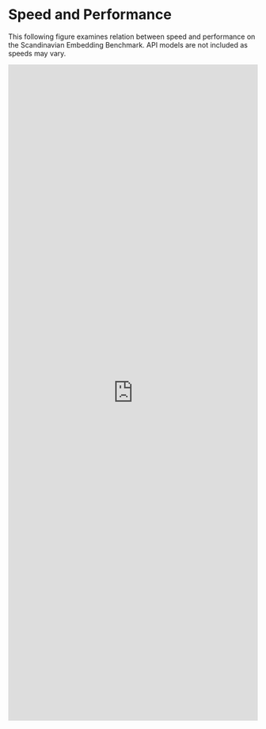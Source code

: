 
# Speed and Performance
This following figure examines relation between speed and performance on the Scandinavian Embedding Benchmark. API models are not included as speeds may vary.


<iframe title="Speed x Performance" aria-label="Scatter Plot" id="datawrapper-chart-oXdUJ" src="https://datawrapper.dwcdn.net/oXdUJ/17/" scrolling="no" frameborder="0" style="width: 0; min-width: 100% !important; border: none;" height="1325" data-external="1"></iframe><script type="text/javascript">!function(){"use strict";window.addEventListener("message",(function(a){if(void 0!==a.data["datawrapper-height"]){var e=document.querySelectorAll("iframe");for(var t in a.data["datawrapper-height"])for(var r=0;r<e.length;r++)if(e[r].contentWindow===a.source){var i=a.data["datawrapper-height"][t]+"px";e[r].style.height=i}}}))}();
</script>